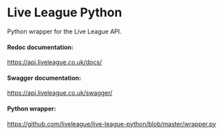 # Live League Python
Python wrapper for the Live League API.

#### Redoc documentation:
https://api.liveleague.co.uk/docs/

#### Swagger documentation:
https://api.liveleague.co.uk/swagger/

#### Python wrapper:
https://github.com/liveleague/live-league-python/blob/master/wrapper.py
